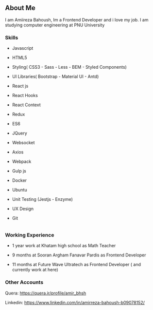 ## About Me

I am Amiireza Bahoush, Im  a Frontend Developer and i love my job.
I am studying computer engineering at PNU University

### Skills

+ Javascript

+ HTML5

+ Styling( CSS3 - Sass - Less - BEM - Styled Components)

+ UI Libraries( Bootstrap - Material UI - Antd)

+ React js

+ React Hooks

+ React Context

+ Redux 

+ ES6

+ JQuery

+ Websocket

+ Axios

+ Webpack

+ Gulp js

+ Docker

+ Ubuntu

+ Unit Testing (Jestjs - Enzyme)

+ UX Design

+ Git

```markdown

```
### Working Experience

- 1 year work at Khatam high school as Math Teacher

- 9 months at Sooran Argham Fanavar Pardis as Frontend Developer

- 11 months at Future Wave Ultratech as Frontend Developer ( and currently work at here)

### Other Accounts
  Quera: https://quera.ir/profile/amir_bhsh
  
  Linkedin: https://www.linkedin.com/in/amirreza-bahoush-b09078152/
